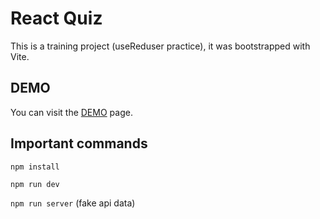 # React Quiz

This is a training project (useReduser practice), it was bootstrapped with Vite.

## DEMO

You can visit the [DEMO](https://m9iv.github.io/kzaviryukha.github.io/demo/react-quiz/index.html) page.

## Important commands

`npm install`

`npm run dev`

`npm run server` (fake api data)
